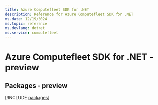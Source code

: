 ```yaml
---
title: Azure Computefleet SDK for .NET
description: Reference for Azure Computefleet SDK for .NET
ms.date: 12/19/2024
ms.topic: reference
ms.devlang: dotnet
ms.service: computefleet
---
```

# Azure Computefleet SDK for .NET - preview
## Packages - preview
[!INCLUDE [packages](computefleet-index.md)]